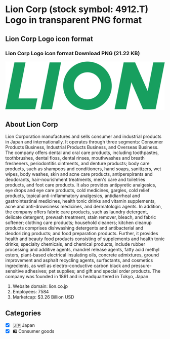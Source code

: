# Lion Corp (stock symbol: 4912.T) Logo in transparent PNG format

## Lion Corp Logo icon format

### Lion Corp Logo icon format Download PNG (21.22 KB)

![Lion Corp Logo icon format Download PNG (21.22 KB)](/img/orig/4912.T-6dd52732.png)

## About Lion Corp

Lion Corporation manufactures and sells consumer and industrial products in Japan and internationally. It operates through three segments: Consumer Products Business, Industrial Products Business, and Overseas Business. The company offers dental and oral care products, including toothpastes, toothbrushes, dental floss, dental rinses, mouthwashes and breath fresheners, periodontitis ointments, and denture products; body care products, such as shampoos and conditioners, hand soaps, sanitizers, wet wipes, body washes, skin and acne care products, antiperspirants and deodorants, hair-nourishment treatments, men's care and toiletries products, and foot care products. It also provides antipyretic analgesics, eye drops and eye care products, cold medicines, gargles, cold relief products, topical anti-inflammatory analgesics, antidiarrheal and gastrointestinal medicines, health tonic drinks and vitamin supplements, acne and anti-drowsiness medicines, and dermatologic agents. In addition, the company offers fabric care products, such as laundry detergent, delicate detergent, prewash treatment, stain remover, bleach, and fabric softener; clothing care products; household cleaners; kitchen cleanup products comprises dishwashing detergents and antibacterial and deodorizing products; and food preparation products. Further, it provides health and beauty food products consisting of supplements and health tonic drinks; specialty chemicals, and chemical products, include rubber processing and additive agents, mandrel release agents, fatty acid methyl esters, plant-based electrical insulating oils, concrete admixtures, ground improvement and asphalt recycling agents, surfactants, and cosmetics ingredients, as well as electro-conductive carbon black and pressure-sensitive adhesives; pet supplies; and gift and special order products. The company was founded in 1891 and is headquartered in Tokyo, Japan.

1. Website domain: lion.co.jp
2. Employees: 7584
3. Marketcap: $3.26 Billion USD


## Categories
- [x] 🇯🇵 Japan
- [x] 🛍 Consumer goods
